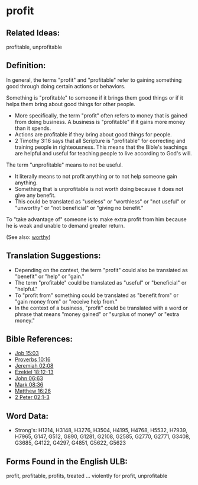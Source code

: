 # profit

## Related Ideas:

profitable, unprofitable

## Definition:

In general, the terms "profit" and "profitable" refer to gaining something good through doing certain actions or behaviors.

Something is "profitable" to someone if it brings them good things or if it helps them bring about good things for other people.

* More specifically, the term "profit" often refers to money that is gained from doing business. A business is "profitable" if it gains more money than it spends.
* Actions are profitable if they bring about good things for people.
* 2 Timothy 3:16 says that all Scripture is "profitable" for correcting and training people in righteousness. This means that the Bible's teachings are helpful and useful for teaching people to live according to God's will.

The term "unprofitable" means to not be useful.

* It literally means to not profit anything or to not help someone gain anything.
* Something that is unprofitable is not worth doing because it does not give any benefit.
* This could be translated as "useless" or "worthless" or "not useful" or "unworthy" or "not beneficial" or "giving no benefit."

To "take advantage of" someone is to make extra profit from him because he is weak and unable to demand greater return.

(See also: [worthy](../kt/worthy.md))

## Translation Suggestions:

* Depending on the context, the term "profit" could also be translated as "benefit" or "help" or "gain."
* The term "profitable" could be translated as "useful" or "beneficial" or "helpful."
* To "profit from" something could be translated as "benefit from" or "gain money from" or "receive help from."
* In the context of a business, "profit" could be translated with a word or phrase that means "money gained" or "surplus of money" or "extra money."

## Bible References:

* [Job 15:03](rc://en/tn/help/job/15/03)
* [Proverbs 10:16](rc://en/tn/help/pro/10/16)
* [Jeremiah 02:08](rc://en/tn/help/jer/02/08)
* [Ezekiel 18:12-13](rc://en/tn/help/ezk/18/12)
* [John 06:63](rc://en/tn/help/jhn/06/63)
* [Mark 08:36](rc://en/tn/help/mrk/08/36)
* [Matthew 16:26](rc://en/tn/help/mat/16/26)
* [2 Peter 02:1-3](rc://en/tn/help/2pe/02/01)

## Word Data:

* Strong's: H1214, H3148, H3276, H3504, H4195, H4768, H5532, H7939, H7965, G147, G512, G890, G1281, G2108, G2585, G2770, G2771, G3408, G3685, G4122, G4297, G4851, G5622, G5623

## Forms Found in the English ULB:

profit, profitable, profits, treated ... violently for profit, unprofitable


